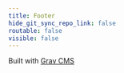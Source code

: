 ```yaml
---
title: Footer
hide_git_sync_repo_link: false
routable: false
visible: false
---
```


Built with [Grav CMS](http://getgrav.org)  
  
